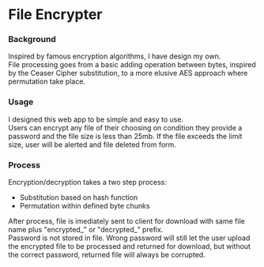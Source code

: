 # File Encrypter 

### Background

Inspired by famous encryption algorithms, I have design my own.  
File processing goes from a basic adding operation between bytes, inspired by the Ceaser Cipher substitution, to a more elusive AES approach where permutation take place.  

### Usage

I designed this web app to be simple and easy to use.  
Users can encrypt any file of their choosing on condition they provide a password and the file size is less than 25mb. If the file exceeds the limit size, user will be alerted and file deleted from form.

### Process

Encryption/decryption takes a two step process:

* Substitution based on hash function
* Permutation within defined byte chunks

After process, file is imediately sent to client for download with same file name plus "encrypted_" or "decrypted_" prefix.  
Password is not stored in file. Wrong password will still let the user upload the encrypted file to be processed and returned for download, but without the correct password, returned file will always be corrupted.